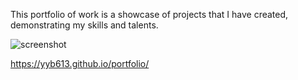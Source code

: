 This portfolio of work is a showcase of projects that I have created, demonstrating my skills and talents.

![screenshot](https://user-images.githubusercontent.com/95882352/150275273-4ed94637-3d96-4679-95dd-4e5202da70d1.png)

https://yyb613.github.io/portfolio/
